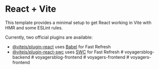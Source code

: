 # React + Vite

This template provides a minimal setup to get React working in Vite with HMR and some ESLint rules.

Currently, two official plugins are available:

- [@vitejs/plugin-react](https://github.com/vitejs/vite-plugin-react/blob/main/packages/plugin-react/README.md) uses [Babel](https://babeljs.io/) for Fast Refresh
- [@vitejs/plugin-react-swc](https://github.com/vitejs/vite-plugin-react-swc) uses [SWC](https://swc.rs/) for Fast Refresh
#   v o y a g e r s b l o g - b a c k e n d  
 #   v o y a g e r s b l o g - f r o n t e n d  
 #   v o y a g e r s - f r o n t e n d  
 #   v o y a g e r s - f r o n t e n d  
 